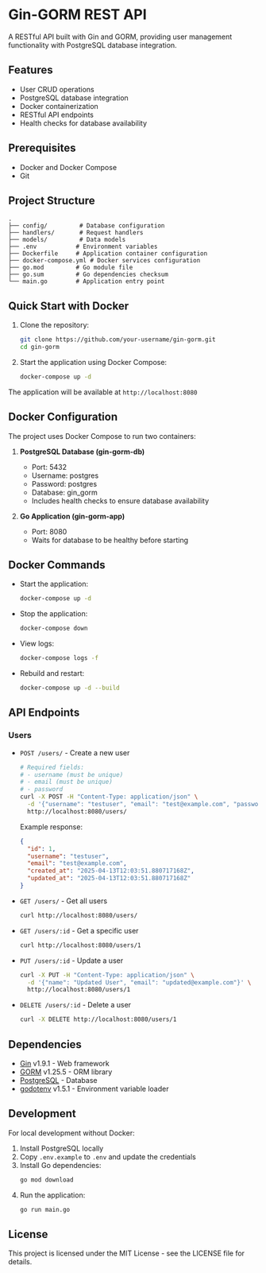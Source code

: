 # Gin-GORM REST API

A RESTful API built with Gin and GORM, providing user management functionality with PostgreSQL database integration.

## Features

- User CRUD operations
- PostgreSQL database integration
- Docker containerization
- RESTful API endpoints
- Health checks for database availability

## Prerequisites

- Docker and Docker Compose
- Git

## Project Structure

```
.
├── config/         # Database configuration
├── handlers/       # Request handlers
├── models/         # Data models
├── .env           # Environment variables
├── Dockerfile     # Application container configuration
├── docker-compose.yml # Docker services configuration
├── go.mod         # Go module file
├── go.sum         # Go dependencies checksum
└── main.go        # Application entry point
```

## Quick Start with Docker

1. Clone the repository:
   ```bash
   git clone https://github.com/your-username/gin-gorm.git
   cd gin-gorm
   ```

2. Start the application using Docker Compose:
   ```bash
   docker-compose up -d
   ```

The application will be available at `http://localhost:8080`

## Docker Configuration

The project uses Docker Compose to run two containers:

1. **PostgreSQL Database (gin-gorm-db)**
   - Port: 5432
   - Username: postgres
   - Password: postgres
   - Database: gin_gorm
   - Includes health checks to ensure database availability

2. **Go Application (gin-gorm-app)**
   - Port: 8080
   - Waits for database to be healthy before starting

## Docker Commands

- Start the application:
  ```bash
  docker-compose up -d
  ```

- Stop the application:
  ```bash
  docker-compose down
  ```

- View logs:
  ```bash
  docker-compose logs -f
  ```

- Rebuild and restart:
  ```bash
  docker-compose up -d --build
  ```

## API Endpoints

### Users

- `POST /users/` - Create a new user
  ```bash
  # Required fields:
  # - username (must be unique)
  # - email (must be unique)
  # - password
  curl -X POST -H "Content-Type: application/json" \
    -d '{"username": "testuser", "email": "test@example.com", "password": "your_password"}' \
    http://localhost:8080/users/
  ```

  Example response:
  ```json
  {
    "id": 1,
    "username": "testuser",
    "email": "test@example.com",
    "created_at": "2025-04-13T12:03:51.880717168Z",
    "updated_at": "2025-04-13T12:03:51.880717168Z"
  }
  ```

- `GET /users/` - Get all users
  ```bash
  curl http://localhost:8080/users/
  ```

- `GET /users/:id` - Get a specific user
  ```bash
  curl http://localhost:8080/users/1
  ```

- `PUT /users/:id` - Update a user
  ```bash
  curl -X PUT -H "Content-Type: application/json" \
    -d '{"name": "Updated User", "email": "updated@example.com"}' \
    http://localhost:8080/users/1
  ```

- `DELETE /users/:id` - Delete a user
  ```bash
  curl -X DELETE http://localhost:8080/users/1
  ```

## Dependencies

- [Gin](https://github.com/gin-gonic/gin) v1.9.1 - Web framework
- [GORM](https://gorm.io/) v1.25.5 - ORM library
- [PostgreSQL](https://www.postgresql.org/) - Database
- [godotenv](https://github.com/joho/godotenv) v1.5.1 - Environment variable loader

## Development

For local development without Docker:

1. Install PostgreSQL locally
2. Copy `.env.example` to `.env` and update the credentials
3. Install Go dependencies:
   ```bash
   go mod download
   ```
4. Run the application:
   ```bash
   go run main.go
   ```

## License

This project is licensed under the MIT License - see the LICENSE file for details.
